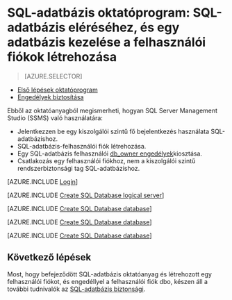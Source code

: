 <properties
    pageTitle="SQL-adatbázis oktatóprogram: biztonsági – első lépések"
    description="Megtudhatja, hogy miként hozhat létre felhasználói fiókot, elérésére és kezelése egy adatbázisban."
    keywords=""
    services="sql-database"
    documentationCenter=""
    authors="CarlRabeler"
    manager="jhubbard"
    editor=""/>


<tags
    ms.service="sql-database"
    ms.workload="data-management"
    ms.tgt_pltfrm="na"
    ms.devlang="na"
    ms.topic="hero-article"
    ms.date="08/17/2016"
    ms.author="carlrab"/>

# <a name="sql-database-tutorial-create-sql-database-user-accounts-to-access-and-manage-a-database"></a>SQL-adatbázis oktatóprogram: SQL-adatbázis eléréséhez, és egy adatbázis kezelése a felhasználói fiókok létrehozása


> [AZURE.SELECTOR]
- [Első lépések oktatóprogram](sql-database-get-started-security.md)
- [Engedélyek biztosítása](sql-database-manage-logins.md)

Ebből az oktatóanyagból megismerheti, hogyan SQL Server Management Studio (SSMS) való használatára:

- Jelentkezzen be egy kiszolgálói szintű fő bejelentkezés használata SQL-adatbázishoz.
- SQL-adatbázis-felhasználói fiók létrehozása.
- Egy SQL-adatbázis felhasználói [db_owner engedélyek](https://msdn.microsoft.com/library/ms189121.aspx#Anchor_0)kiosztása.
- Csatlakozás egy felhasználói fiókhoz, nem a kiszolgálói szintű rendszerbiztonsági tag SQL-adatbázishoz.

[AZURE.INCLUDE [Login](../../includes/azure-getting-started-portal-login.md)]


[AZURE.INCLUDE [Create SQL Database logical server](../../includes/sql-database-sql-server-management-studio-connect-server-principal.md)]


[AZURE.INCLUDE [Create SQL Database database](../../includes/sql-database-create-new-database-user.md)]


[AZURE.INCLUDE [Create SQL Database database](../../includes/sql-database-grant-database-user-dbo-permissions.md)]


[AZURE.INCLUDE [Create SQL Database database](../../includes/sql-database-sql-server-management-studio-connect-user.md)]


## <a name="next-steps"></a>Következő lépések
Most, hogy befejeződött SQL-adatbázis oktatóanyag és létrehozott egy felhasználói fiókot, és engedéllyel a felhasználói fiók dbo, készen áll a további tudnivalók az [SQL-adatbázis biztonsági](sql-database-manage-logins.md).


